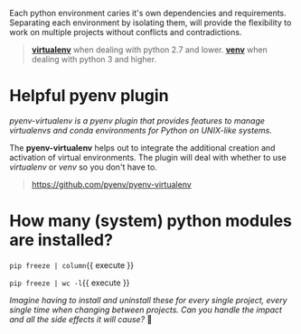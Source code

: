 Each python environment caries it's own dependencies and requirements. Separating each environment by isolating them, will provide the flexibility to work on multiple projects without conflicts and contradictions.

> **[virtualenv](https://virtualenv.pypa.io/en/latest/)** when dealing with python 2.7 and lower. **[venv](https://docs.python.org/3/library/venv.html)** when dealing with python 3 and higher.

# Helpful pyenv plugin

_pyenv-virtualenv is a pyenv plugin that provides features to manage virtualenvs and conda environments for Python on UNIX-like systems._

The **pyenv-virtualenv** helps out to integrate the additional creation and activation of virtual environments. The plugin will deal with whether to use _virtualenv_ or _venv_ so you don't have to.

> https://github.com/pyenv/pyenv-virtualenv

# How many (system) python modules are installed?

`pip freeze | column`{{ execute }}

`pip freeze | wc -l`{{ execute }}

_Imagine having to install and uninstall these for every single project, every single time when changing between projects. Can you handle the impact and all the side effects it will cause?_ 🤔
